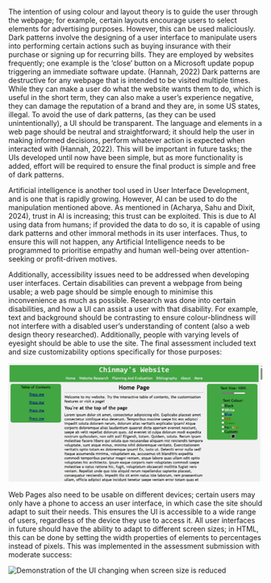 The intention of using colour and layout theory is to guide the user through the webpage; for example, certain layouts encourage users to select elements for advertising purposes. However, this can be used maliciously. Dark patterns involve the designing of a user interface to manipulate users into performing certain actions such as buying insurance with their purchase or signing up for recurring bills. They are employed by websites frequently; one example is the ‘close’ button on a Microsoft update popup triggering an immediate software update. (Hannah, 2022)
Dark patterns are destructive for any webpage that is intended to be visited multiple times.  While they can make a user do what the website wants them to do, which is useful in the short term, they can also make a user’s experience negative, they can damage the reputation of a brand and they are, in some US states, illegal. 
To avoid the use of dark patterns, (as they can be used unintentionally), a UI should be transparent. The language and elements in a web page should be neutral and straightforward; it should help the user in making informed decisions, perform whatever action is expected when interacted with (Hannah, 2022). This will be important in future tasks; the UIs developed until now have been simple, but as more functionality is added, effort will be required to ensure the final product is simple and free of dark patterns.

Artificial intelligence is another tool used in User Interface Development, and is one that is rapidly growing. However, AI can be used to do the manipulation mentioned above. As mentioned in (Acharya, Sahu and Dixit, 2024), trust in AI is increasing; this trust can be exploited. This is due to AI using data from humans; if provided the data to do so, it is capable of using dark patterns and other immoral methods in its user interfaces. Thus, to ensure this will not happen, any Artificial Intelligence needs to be programmed to prioritise empathy and human well-being over attention-seeking or profit-driven motives. 

Additionally, accessibility issues need to be addressed when developing user interfaces. Certain disabilities can prevent a webpage from being usable; a web page should be simple enough to minimise this inconvenience as much as possible. Research was done into certain disabilities, and how a UI can assist a user with that disability. For example, text and background should be contrasting to ensure colour-blindness will not interfere with a disabled user’s understanding of content (also a web design theory researched). Additionally, people with varying levels of eyesight should be able to use the site. The final assessment included text and size customizability options specifically for those purposes: 

![Demonstration of the text and colour changing properties of the final assessment piece](Resources/textCustomize.gif)

Web Pages also need to be usable on different devices; certain users may only have a phone to access an user interface, in which case the site should adapt to suit their needs. This ensures the UI is accessible to a wide range of users, regardless of the device they use to access it. All user interfaces in future should have the ability to adapt to different screen sizes; in HTML, this can be done by setting the width properties of elements to percentages instead of pixels. This was implemented in the assessment submission with moderate success:

![Demonstration of the UI changing when screen size is reduced](Resources/adaptability.gif)

